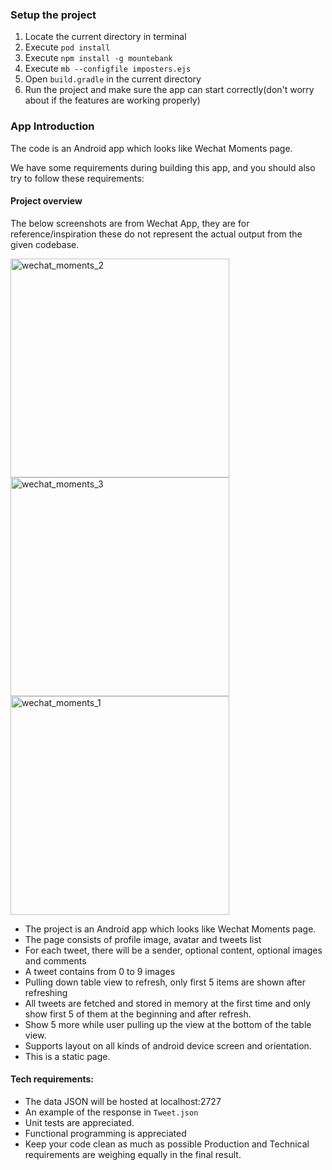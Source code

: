 ### Setup the project
1. Locate the current directory in terminal
2. Execute `pod install`
3. Execute `npm install -g mountebank`
4. Execute `mb --configfile imposters.ejs`
5. Open `build.gradle` in the current directory
6. Run the project and make sure the app can start correctly(don't worry about if the features are working properly)

### App Introduction

The code is an Android app which looks like Wechat Moments page. 

We have some requirements during building this app, and you should also try to follow these requirements:

#### Project overview

The below screenshots are from Wechat App, they are for reference/inspiration these do not represent the actual output from the given codebase.

<img src="https://user-images.githubusercontent.com/61306682/131655545-cfa011b4-637f-45db-bb26-3bb9c986b94b.png" alt="wechat_moments_2" height=350 /> <img src="https://user-images.githubusercontent.com/61306682/131655537-43e4ab0b-29f0-456d-bf2a-0fcf3de0ba2c.jpg" alt="wechat_moments_3" height=350 /> <img src="https://user-images.githubusercontent.com/61306682/131655555-608f9b7e-5cb7-4059-abbc-f70dfd00fe06.jpg" alt="wechat_moments_1" height=350 />

- The project is an Android app which looks like Wechat Moments page.
- The page consists of profile image, avatar and tweets list
- For each tweet, there will be a sender, optional content, optional images and comments
- A tweet contains from 0 to 9 images
- Pulling down table view to refresh, only first 5 items are shown after refreshing
- All tweets are fetched and stored in memory at the first time and only show first 5 of them at the beginning and after refresh.
- Show 5 more while user pulling up the view at the bottom of the table view.
- Supports layout on all kinds of android device screen and orientation.
- This is a static page.

#### Tech requirements:

- The data JSON will be hosted at localhost:2727
- An example of the response in `Tweet.json`
- Unit tests are appreciated.
- Functional programming is appreciated
- Keep your code clean as much as possible Production and Technical requirements are weighing equally in the final result.
